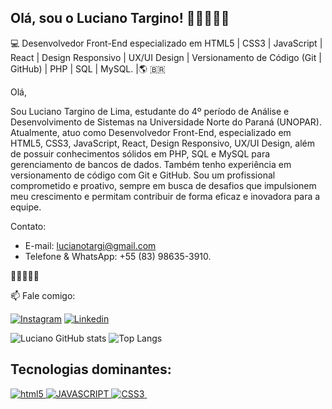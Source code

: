 ## Olá, sou o Luciano Targino! 👨🏾‍🚀👊🏾

💻 Desenvolvedor Front-End especializado em HTML5 | CSS3 | JavaScript | React | Design Responsivo | UX/UI Design | Versionamento de Código (Git | GitHub) | PHP | SQL | MySQL. |🌎 🇧🇷

Olá, 

Sou Luciano Targino de Lima, estudante do 4º período de Análise e Desenvolvimento de Sistemas na Universidade Norte do Paraná (UNOPAR).
Atualmente, atuo como Desenvolvedor Front-End, especializado em HTML5, CSS3, JavaScript, React, Design Responsivo, UX/UI Design, além de possuir conhecimentos sólidos em PHP, SQL e MySQL para gerenciamento de bancos de dados. Também tenho experiência em versionamento de código com Git e GitHub. Sou um profissional comprometido e proativo, sempre em busca de desafios que impulsionem meu crescimento e permitam contribuir de forma eficaz e inovadora para a equipe.

Contato:

- E-mail: lucianotargi@gmail.com
- Telefone & WhatsApp: +55 (83) 98635-3910.

👨🏽‍💻👋🏼

 📫 Fale comigo:

[![Instagram](https://img.shields.io/badge/Instagram-E4405F?style=for-the-badge&logo=instagram&logoColor=white)](https://www.instagram.com/lucianotarg/)
[![Linkedin](https://img.shields.io/badge/LinkedIn-0077B5?style=for-the-badge&logo=linkedin&logoColor=white)](https://www.linkedin.com/in/luciano-t-435306294/?originalSubdomain=br)

 ![Luciano GitHub stats](https://github-readme-stats.vercel.app/api?username=lucianotargino&show_icons=true&theme=swift) ![Top Langs](https://github-readme-stats.vercel.app/api/top-langs/?username=lucianotargino&hide_progress=true)

## Tecnologias dominantes:

<a href>
<div style = "display: inline_block">
<img aling = "center" alt="html5" src=https://img.shields.io/badge/HTML-239120?style=for-the-badge&logo=html5&logoColor=white "display: inline_block">
<img aling ="center" alt="JAVASCRIPT" src=https://img.shields.io/badge/JavaScript-F7DF1E?style=for-the-badge&logo=javascript&logoColor=black "display: inline_block" /> <img aling="center" alt="CSS3" src=https://img.shields.io/badge/CSS3-1572B6?style=for-the-badge&logo=css3&logoColor=white "display: inline_block" /> <img aling="center" alt="" src=https://img.shields.io/badge/Python-14354C?style=for-the-badge&logo=python&logoColor=white /> </a>
</br>
  
</div>
